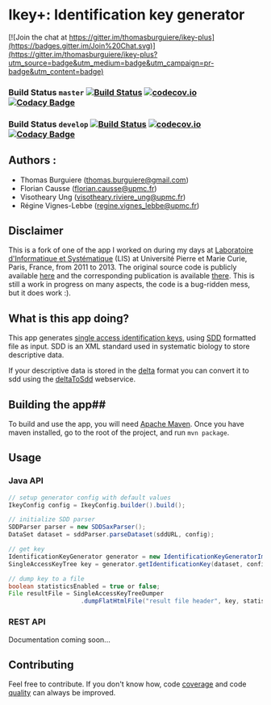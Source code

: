 # Ikey+: Identification key generator #

[![Join the chat at https://gitter.im/thomasburguiere/ikey-plus](https://badges.gitter.im/Join%20Chat.svg)](https://gitter.im/thomasburguiere/ikey-plus?utm_source=badge&utm_medium=badge&utm_campaign=pr-badge&utm_content=badge)

### Build Status `master` [![Build Status](https://travis-ci.org/thomasburguiere/ikey-plus.svg?branch=master)](https://travis-ci.org/thomasburguiere/ikey-plus) [![codecov.io](https://codecov.io/github/thomasburguiere/ikey-plus/coverage.svg?branch=master)](https://codecov.io/github/thomasburguiere/ikey-plus?branch=master) [![Codacy Badge](https://api.codacy.com/project/badge/grade/4d3260ee5aab4f03bd70f643d503bb41)](https://www.codacy.com/app/thomas-burguiere/ikey-plus)

### Build Status `develop` [![Build Status](https://travis-ci.org/thomasburguiere/ikey-plus.svg?branch=develop)](https://travis-ci.org/thomasburguiere/ikey-plus) [![codecov.io](https://codecov.io/github/thomasburguiere/ikey-plus/coverage.svg?branch=develop)](https://codecov.io/github/thomasburguiere/ikey-plus?branch=develop) [![Codacy Badge](https://api.codacy.com/project/badge/grade/4d3260ee5aab4f03bd70f643d503bb41)](https://www.codacy.com/app/thomas-burguiere/ikey-plus)

## Authors :

- Thomas Burguiere (thomas.burguiere@gmail.com)
- Florian Causse (florian.causse@upmc.fr)
- Visotheary Ung (visotheary.riviere_ung@upmc.fr)
- Régine Vignes-Lebbe (regine.vignes_lebbe@upmc.fr)

## Disclaimer ##

This is a fork of one of the app I worked on during my days at [Laboratoire d'Informatique et Systématique](http://www.infosyslab.fr) (LIS) at Université Pierre et Marie Curie, Paris, France, from 2011 to 2013. The original source code is publicly available [here](https://code.google.com/p/ikey-plus/) and the corresponding publication is available [there](http://sysbio.oxfordjournals.org/content/62/1/157.long). This is still a work in progress on many aspects, the code is a bug-ridden mess, but it does work :).

## What is this app doing?

This app generates [single access identification keys](https://en.wikipedia.org/wiki/Single-access_key), using [SDD](http://wiki.tdwg.org/twiki/bin/view/SDD/Version1dot1) formatted file as input. SDD is an XML standard used in systematic biology to store descriptive data.

If your descriptive data is stored in the [delta](http://delta-intkey.com/www/overview.htm) format you can convert it to sdd using the [deltaToSdd](http://www.identificationkey.fr/deltatosdd/) webservice.

## Building the app##
To build and use the app, you will need [Apache Maven](https://maven.apache.org/). Once you have maven installed, go to the root of the project, and run `mvn package`.


## Usage ##

### Java API ###

```java
// setup generator config with default values
IkeyConfig config = IkeyConfig.builder().build();

// initialize SDD parser
SDDParser parser = new SDDSaxParser();
DataSet dataset = sddParser.parseDataset(sddURL, config);

// get key
IdentificationKeyGenerator generator = new IdentificationKeyGeneratorImpl();
SingleAccessKeyTree key = generator.getIdentificationKey(dataset, config);

// dump key to a file
boolean statisticsEnabled = true or false;
File resultFile = SingleAccessKeyTreeDumper
					.dumpFlatHtmlFile("result file header", key, statisticsEnabled, outputFolder);
```

### REST API ##

Documentation coming soon...

## Contributing ##
Feel free to contribute. If you don't know how, code [coverage](https://codecov.io/github/thomasburguiere/ikey-plus?branch=master) and code [quality](https://www.codacy.com/app/thomas-burguiere/ikey-plus/dashboard) can always be improved.
